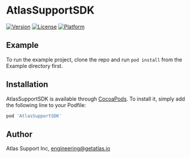 # AtlasSupportSDK

[![Version](https://img.shields.io/cocoapods/v/AtlasSupportSDK.svg?style=flat)](https://cocoapods.org/pods/AtlasSupportSDK)
[![License](https://img.shields.io/cocoapods/l/AtlasSupportSDK.svg?style=flat)](https://cocoapods.org/pods/AtlasSupportSDK)
[![Platform](https://img.shields.io/cocoapods/p/AtlasSupportSDK.svg?style=flat)](https://cocoapods.org/pods/AtlasSupportSDK)

## Example

To run the example project, clone the repo and run `pod install` from the Example directory first.

## Installation

AtlasSupportSDK is available through [CocoaPods](https://cocoapods.org). To install
it, simply add the following line to your Podfile:

```ruby
pod 'AtlasSupportSDK'
```

## Author

Atlas Support Inc, engineering@getatlas.io
